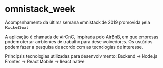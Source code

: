 # omnistack_week
Acompanhamento da última semana omnistack de 2019 promovida pela RocketSeat

A aplicação é chamada de AirCnC, inspirada pelo AirBnB, em que empresas podem ofertar ambientes de trabalho para desenvolvedores.
Os usuários podem fazer a pesquisa de acordo com as tecnologias de interesse.

Principais tecnologias utilizadas para desenvolvimento:
Backend -> Node.js
Fronted -> React
Mobile -> React native
